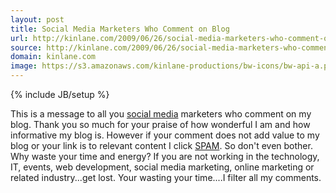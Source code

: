 ```yaml
---
layout: post
title: Social Media Marketers Who Comment on Blog
url: http://kinlane.com/2009/06/26/social-media-marketers-who-comment-on-blog/
source: http://kinlane.com/2009/06/26/social-media-marketers-who-comment-on-blog/
domain: kinlane.com
image: https://s3.amazonaws.com/kinlane-productions/bw-icons/bw-api-a.png
---
```

{% include JB/setup %}

<p>
     This is a message to all you <a class="zem_slink" title="Social media" rel="wikinvest" href="http://www.wikinvest.com/concept/Social_media">social media</a> marketers who comment on my blog. Thank you so much for your praise of how wonderful I am and how informative my blog is. However if your comment does not add value to my blog or your link is to relevant content I click <a class="zem_slink" title="Spam (food)" rel="wikipedia" href="http://en.wikipedia.org/wiki/Spam_%28food%29">SPAM</a>. So don't even bother. Why waste your time and energy? If you are not working in the technology, IT, events, web development, social media marketing, online marketing or related industry...get lost. Your wasting your time....I filter all my comments.
</p>